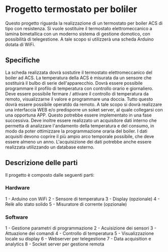 # Progetto termostato per boliler
Questo progetto riguarda la realizzazione di un termostato per boiler ACS di tipo con resistenza. Si vuole sostituire il termostato elettromeccanico a lamina bimetallica con un moderno sistema di gestione domotico, con possibilità di telegestione. A tale scopo si utilizzerà una scheda Arduino dotata di WiFi.

## Specifiche
La scheda realizzata dovrà sostutire il termostato elettromeccanico del boiler ad ACS. La temperatura della ACS è misurata da un sensore che sostituirà il bulbo di serie dell'apparecchio. Dovrà essere possibile programmare il profilo di temperatura con controllo orario e giornaliero. Deve essere possibile fermare / attivare il controllo di temperatura da remoto, visualizzarne il valore e programmare una doccia. Tutto questo dovrà essere possibile operatdo da remoto. A tale scopo si dovrà realizzare una interfaccia WEB e/o predisporre un soket server, al quale collegarsi con una opportuna APP. Questo potrebbe essere implementato in una fase successiva.
Deve inoltre essere realizzato un acquisitore dati interno che permetta di analizzare l'andamento della temperatura e del consumo, in modo da poter ottimizzare la programmazione oraria del boiler. I dati acquisiti devono coprire il più ampio arco temporale possibile, che deve essere almeno un anno. L'acquisizione dei dati potrebbe anche essere realizzata utilizzando un database esterno.

## Descrizione delle parti
Il progetto è composto dalle seguenti parti:

### Hardware
 1 - Arduino con WiFi
 2 - Sensore di temperatura
 3 - Display (opzionale)
 4 - Relè allo stato solido
 5 - Misuratore di corrente (opzionale)

### Software
 1 - Gestione parametri di programmazione
 2 - Acuisizione dei sensori
 3 - Attuazione dei comandi
 4 - Controllo di temperatura 
 5 - Visualizzazione locale su display
 6 - Webserver per telegestione
 7 - Data acquisition e analytics
 8 - Socket server per gestione remota